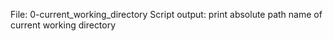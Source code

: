 File: 0-current_working_directory
	Script output: print absolute path name of current working directory

